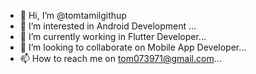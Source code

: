 - 👋 Hi, I’m @tomtamilgithup
- 👀 I’m interested in Android Development ...
- 🌱 I’m currently working in Flutter Developer...
- 💞️ I’m looking to collaborate on Mobile App Developer...
- 📫 How to reach me on tom073971@gmail.com...

<!---
tomtamilgithup/tomtamilgithup is a ✨ special ✨ repository because its `README.md` (this file) appears on your GitHub profile.
You can click the Preview link to take a look at your changes.
--->

